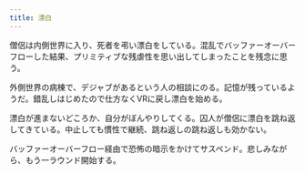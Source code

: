 ```yaml
---
title: 漂白
---
```


僧侶は内側世界に入り、死者を弔い漂白をしている。混乱でバッファーオーバーフローした結果、プリミティブな残虐性を思い出してしまったことを残念に思う。

外側世界の病棟で、デジャブがあるという人の相談にのる。記憶が残っているようだ。錯乱しはじめたので仕方なくVRに戻し漂白を始める。

漂白が進まないどころか、自分がぼんやりしてくる。囚人が僧侶に漂白を跳ね返してきている。中止しても慣性で継続、跳ね返しの跳ね返しも効かない。

バッファーオーバーフロー経由で恐怖の暗示をかけてサスペンド。悲しみながら、もう一ラウンド開始する。